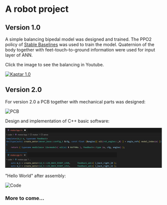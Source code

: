 # A robot project

## Version 1.0
A simple balancing bipedal model was designed and trained. The PPO2 policy of [Stable Baselines](https://stable-baselines.readthedocs.io/en/master/) was used to train the model. Quaternion of the body together with feet-touch-to-ground information were used for input layer of ANN.

Click the image to see the balancing in Youtube.

[![Kaptar 1.0](http://img.youtube.com/vi/YdcDqeV2Ho0/mqdefault.jpg)](https://www.youtube.com/watch?v=YdcDqeV2Ho0)

## Version 2.0
For version 2.0 a PCB together with mechanical parts was designed:

<img src="https://github.com/davhak/Robot-project-Kaptar/blob/main/img/pcb.jpg?raw=true" alt="PCB" width="400" height="400">

Design and implementation of C++ basic software:

![Code](https://github.com/davhak/Robot-project-Kaptar/blob/main/img/code.jpg?raw=true)

"Hello World" after assembly:

![Code](https://github.com/davhak/Robot-project-Kaptar/blob/main/img/assembled.gif?raw=true)

### More to come...

